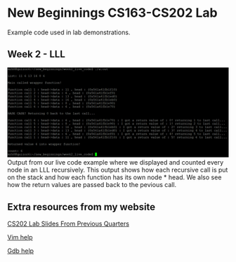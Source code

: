 # New Beginnings CS163-CS202 Lab
Example code used in lab demonstrations.

## Week 2 - LLL

![image](https://github.com/Matthew-Hubbard/new_beginnings_lab_fa19/blob/master/images/week2/week2_recursion_live_code.PNG?raw=true)
Output from our live code example where we displayed and counted every node in an LLL recursively. This output shows how each recursive call is put on the stack and how each function has its own node * head. We also see how the return values are passed back to the pevious call.

## Extra resources from my website

[CS202 Lab Slides From Previous Quarters](http://web.cecs.pdx.edu/~mrh8/cs202.html)

[Vim help](http://web.cecs.pdx.edu/~mrh8/vim.html)

[Gdb help](http://web.cecs.pdx.edu/~mrh8/gdb.html)

